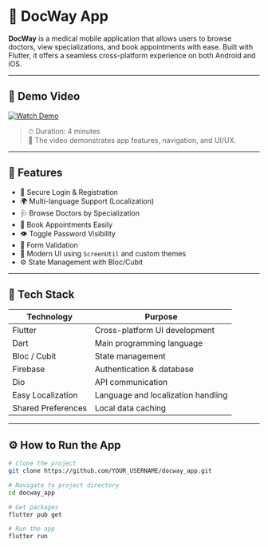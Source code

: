 # 📱 DocWay App

**DocWay** is a medical mobile application that allows users to browse doctors, view specializations, and book appointments with ease. Built with Flutter, it offers a seamless cross-platform experience on both Android and iOS.

---

## 🎥 Demo Video

[![Watch Demo](https://img.shields.io/badge/Watch%20Demo-Google%20Drive-red?style=for-the-badge&logo=google-drive)](https://drive.google.com/file/d/1-M1FME76b6MjZCWtEiDbIgbDmuywqslf/view)

> ⏱ Duration: 4 minutes  
> 📌 The video demonstrates app features, navigation, and UI/UX.

---

## 🚀 Features

- 🔐 Secure Login & Registration
- 🌍 Multi-language Support (Localization)
- 🩺 Browse Doctors by Specialization
- 📆 Book Appointments Easily
- 👁️ Toggle Password Visibility
- 🎯 Form Validation
- 🎨 Modern UI using `ScreenUtil` and custom themes
- ⚙️ State Management with Bloc/Cubit

---

## 🧰 Tech Stack

| Technology         | Purpose                              |
|--------------------|--------------------------------------|
| Flutter            | Cross-platform UI development        |
| Dart               | Main programming language            |
| Bloc / Cubit       | State management                     |
| Firebase           | Authentication & database            |
| Dio                | API communication                    |
| Easy Localization  | Language and localization handling   |
| Shared Preferences | Local data caching                   |

---

## ⚙️ How to Run the App

```bash
# Clone the project
git clone https://github.com/YOUR_USERNAME/docway_app.git

# Navigate to project directory
cd docway_app

# Get packages
flutter pub get

# Run the app
flutter run
